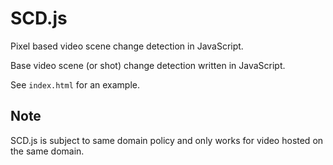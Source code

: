 # SCD.js

Pixel based video scene change detection in JavaScript.

Base video scene (or shot) change detection written in JavaScript.

See `index.html` for an example.

## Note

SCD.js is subject to same domain policy and only works for video hosted on the same domain.
